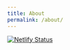 ```yaml
---
title: About
permalink: /about/
---
```

[![Netlify Status](https://api.netlify.com/api/v1/badges/9e6a71f5-dc62-4cbb-8bcd-c68dba6dbbef/deploy-status)](https://app.netlify.com/sites/hb4244/deploys)
